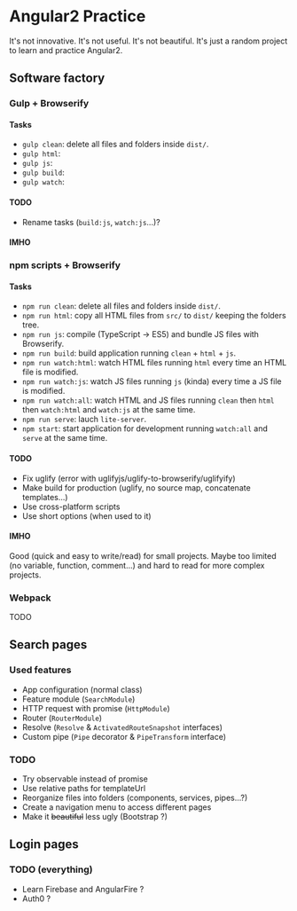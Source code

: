 # Angular2 Practice
It's not innovative. It's not useful. It's not beautiful. It's just a random project to learn and practice Angular2.

## Software factory

### Gulp + Browserify

#### Tasks
* `gulp clean`: delete all files and folders inside `dist/`.
* `gulp html`:
* `gulp js`:
* `gulp build`:
* `gulp watch`:

#### TODO
* Rename tasks (`build:js`, `watch:js`...)?

#### IMHO

### npm scripts + Browserify

#### Tasks
* `npm run clean`: delete all files and folders inside `dist/`.
* `npm run html`: copy all HTML files from `src/` to `dist/` keeping the folders tree.
* `npm run js`: compile (TypeScript -> ES5) and bundle JS files with Browserify.
* `npm run build`: build application running `clean` + `html` + `js`.
* `npm run watch:html`: watch HTML files running `html` every time an HTML file is modified.
* `npm run watch:js`: watch JS files running `js` (kinda) every time a JS file is modified.
* `npm run watch:all`: watch HTML and JS files running `clean` then `html` then `watch:html` and `watch:js` at the same time.
* `npm run serve`: lauch `lite-server`.
* `npm start`: start application for development running `watch:all` and `serve` at the same time.

#### TODO
* Fix uglify (error with uglifyjs/uglify-to-browserify/uglifyify)
* Make build for production (uglify, no source map, concatenate templates...)
* Use cross-platform scripts
* Use short options (when used to it)

#### IMHO
Good (quick and easy to write/read) for small projects.
Maybe too limited (no variable, function, comment...) and hard to read for more complex projects.

### Webpack
TODO

## Search pages

### Used features
* App configuration (normal class)
* Feature module (`SearchModule`)
* HTTP request with promise (`HttpModule`)
* Router (`RouterModule`)
* Resolve (`Resolve` & `ActivatedRouteSnapshot` interfaces)
* Custom pipe (`Pipe` decorator & `PipeTransform` interface)

### TODO
* Try observable instead of promise
* Use relative paths for templateUrl
* Reorganize files into folders (components, services, pipes...?)
* Create a navigation menu to access different pages
* Make it ~~beautiful~~ less ugly (Bootstrap ?)

## Login pages
### TODO (everything)
* Learn Firebase and AngularFire ?
* Auth0 ?
